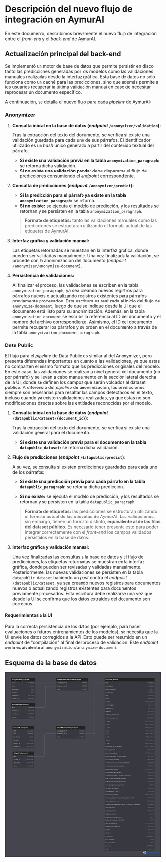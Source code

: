 # Descripción del nuevo flujo de integración en AymurAI

En este documento, describimos brevemente el nuevo flujo de integración entre el _front-end_ y el _back-end_ de AymurAI.

## Actualización principal del back-end

Se implementó un motor de base de datos que permite persistir en disco tanto las predicciones generadas por los modelos como las validaciones manuales realizadas desde la interfaz gráfica. Esta base de datos no sólo funciona como un caché para las predicciones, sino que además permite a les usuaries recuperar la última validación manual en caso de necesitar reprocesar un documento específico.

A continuación, se detalla el nuevo flujo para cada _pipeline_ de AymurAI:

### Anonymizer

1. **Consulta inicial en la base de datos (_endpoint_ `/anonymizer/validation`):**

    Tras la extracción del texto del documento, se verifica si existe una validación guardada para cada uno de sus párrafos. El identificador utilizado es un _hash_ único generado a partir del contenido textual del párrafo.

   - **Si existe una validación previa en la tabla `anonymization_paragraph`:** se retorna dicha validación.
   - **Si no existe una validación previa:** debe dispararse el flujo de predicciones consumiendo el _endpoint_ correspondiente.

2. **Consulta de predicciones (_endpoint_ `/anonymizer/predict`):**

   - **Si la predicción para el párrafo ya existe en la tabla `anonymization_paragraph`:** se retorna.
   - **Si no existe:** se ejecuta el modelo de predicción, y los resultados se retornan y se persisten en la tabla `anonymization_paragraph`.

    > **Formato de etiquetas:** tanto las validaciones manuales como las predicciones se estructuran utilizando el formato actual de las etiquetas de AymurAI.

3. **Interfaz gráfica y validación manual:**

   Las etiquetas retornadas se muestran en la interfaz gráfica, donde pueden ser validadas manualmente. Una vez finalizada la validación, se procede con la anonimización del documento (_endpoint_ `/anonymizer/anonymize-document`).

4. **Persistencia de validaciones:**

    Al finalizar el proceso, las validaciones se escriben en la tabla `anonymization_paragraph`, ya sea creando nuevos registros para párrafos nuevos o actualizando registros existentes para párrafos previamente procesados. Esta escritura es realizada al inicio del flujo de `anonymize-document`, luego de que se indique desde la UI que el documento está listo para su anonimización. Además, en la tabla `anonymization_document` se escribe la referencia al ID del documento y el nombre del archivo correspondiente. Asimismo, el ID del documento permite recuperar los párrafos y su orden en el documento a través de la tabla `anonymization_document_paragraph`.

### Data Public

El flujo para el _pipeline_ de Data Public es similar al del Anonymizer, pero presenta diferencias importantes en cuanto a las validaciones, ya que estas no comparten el mismo formato que las predicciones originales del modelo. En este caso, las validaciones se realizan a nivel general del documento (no por párrafo) y se llevan a cabo manualmente en la sección lateral derecha de la UI, donde se definen los campos que serán volcados al dataset público. A diferencia del _pipeline_ de anonimización, las predicciones siempre son necesarias para resaltar los campos detectados en el texto, incluso cuando ya existen validaciones realizadas, ya que estas no son modificaciones directas sobre las entidades reconocidas por el modelo.

1. **Consulta inicial en la base de datos (_endpoint_ `/datapublic/dataset/{document_id}`):**

   Tras la extracción del texto del documento, se verifica si existe una validación general para el documento.

   - **Si existe una validación previa para el documento en la tabla `datapublic_dataset`:** se retorna dicha validación.

2. **Flujo de predicciones (_endpoint_ `/datapublic/predict`):**

    A su vez, se consulta si existen predicciones guardadas para cada uno de los párrafos:

    - **Si existe una predicción previa para cada párrafo en la tabla `datapublic_paragraph`:** se retorna dicha predicción.

    - **Si no existe:** se ejecuta el modelo de predicción, y los resultados se retornan y se persisten en la tabla `datapublic_paragraph`.

    > **Formato de etiquetas:** las predicciones se estructuran utilizando el formato actual de las etiquetas de AymurAI. Las validaciones, sin embargo, tienen un formato distinto, **equivalente al de las filas del dataset público**. Es necesario tener presente esto para poder integrar correctamente con el _front-end_ los campos validados persistidos en la base de datos.

3. **Interfaz gráfica y validación manual:**

   Una vez finalizadas las consultas a la base de datos y el flujo de predicciones, las etiquetas retornadas se muestran en la interfaz gráfica, donde pueden ser revisadas y validadas manualmente. Posteriormente, las nuevas validaciones se persisten en la tabla `datapublic_dataset` haciendo un _post_ contra el _endpoint_ `/datapublic/dataset`, ya sea creando nuevos registros para documentos nuevos o actualizando registros existentes para documentos previamente procesados. Esta escritura debe realizarse una vez que desde la UI se confirma que los datos extraídos del documento son correctos.


#### Requerimientos a la UI

Para la correcta persistencia de los datos (por ejemplo, para hacer evaluaciones o futuros entrenamientos de los modelos), se necesita que la UI envíe los datos corregidos a la API. Esto puede ser resumido en un _endpoint_ de "compilación" al final del proceso de validación. Este _endpoint_ sería equivalente al `anonymization/anonymize-document`

## Esquema de la base de datos

![schema](schema.jpg)

